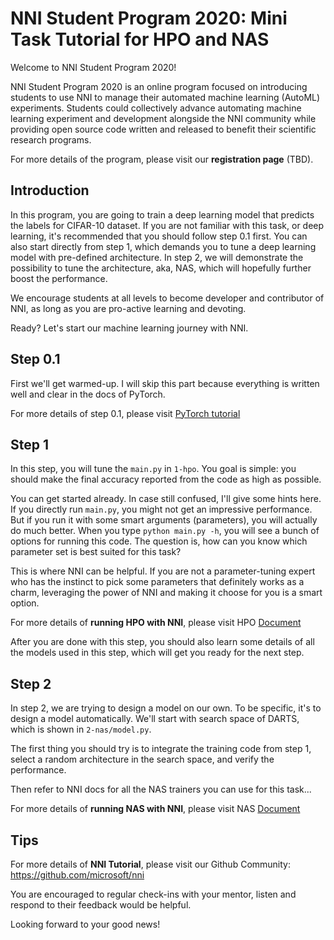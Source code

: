 # NNI Student Program 2020: Mini Task Tutorial for HPO and NAS

Welcome to NNI Student Program 2020!

NNI Student Program 2020 is an online program focused on introducing students to use NNI to manage their automated machine learning (AutoML) experiments. Students could collectively advance automating machine learning experiment and development alongside the NNI community while providing open source code written and released to benefit their scientific research programs. 

For more details of the program, please visit our **registration page** (TBD).

## Introduction

In this program, you are going to train a deep learning model that predicts the labels for CIFAR-10 dataset. If you are not familiar with this task, or deep learning, it's recommended that you should follow step 0.1 first. You can also start directly from step 1, which demands you to tune a deep learning model with pre-defined architecture. In step 2, we will demonstrate the possibility to tune the architecture, aka, NAS, which will hopefully further boost the performance.

We encourage students at all levels to become developer and contributor of NNI, as long as you are pro-active learning and devoting.

Ready? Let's start our machine learning journey with NNI.

## Step 0.1

First we'll get warmed-up. I will skip this part because everything is written well and clear in the docs of PyTorch.

For more details of step 0.1, please visit [PyTorch tutorial](https://pytorch.org/tutorials/beginner/blitz/cifar10_tutorial.html)

## Step 1

In this step, you will tune the `main.py` in `1-hpo`. You goal is simple: you should make the final accuracy reported from the code as high as possible.

You can get started already. In case still confused, I'll give some hints here. If you directly run `main.py`, you might not get an impressive performance. But if you run it with some smart arguments (parameters), you will actually do much better. When you type `python main.py -h`, you will see a bunch of options for running this code. The question is, how can you know which parameter set is best suited for this task?

This is where NNI can be helpful. If you are not a parameter-tuning expert who has the instinct to pick some parameters that definitely works as a charm, leveraging the power of NNI and making it choose for you is a smart option.

For more details of **running HPO with NNI**, please visit HPO [Document](https://nni.readthedocs.io/zh/latest/hyperparameter_tune.html)

After you are done with this step, you should also learn some details of all the models used in this step, which will get you ready for the next step.

## Step 2

In step 2, we are trying to design a model on our own. To be specific, it's to design a model automatically. We'll start with search space of DARTS, which is shown in `2-nas/model.py`.

The first thing you should try is to integrate the training code from step 1, select a random architecture in the search space, and verify the performance.

Then refer to NNI docs for all the NAS trainers you can use for this task...

For more details of **running NAS with NNI**, please visit NAS [Document](https://nni.readthedocs.io/zh/latest/nas.html)

## Tips

For more details of **NNI Tutorial**, please visit our Github Community: https://github.com/microsoft/nni

You are encouraged to regular check-ins with your mentor, listen and respond to their feedback would be helpful.

Looking forward to your good news!